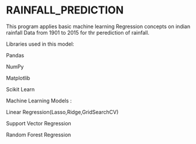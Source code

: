 # RAINFALL_PREDICTION

This program applies basic machine learning Regression concepts on indian rainfall Data from  1901 to 2015 for thr perediction of rainfall.

Libraries used in this model:

Pandas

NumPy

Matplotlib

Scikit Learn

Machine Learning Models :

Linear Regression(Lasso,Ridge,GridSearchCV)

Support Vector Regression

Random Forest Regression

